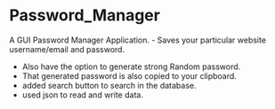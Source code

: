 # Password_Manager
A GUI Password Manager Application. - Saves your particular website username/email and password.
- Also have the option to generate strong Random password.
- That generated password is also copied to your clipboard.
- added search button to search in the database.
- used json to read and write data.
